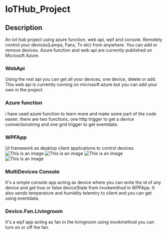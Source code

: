 # IoTHub_Project

## Description
An iot hub project using azure function, web api, wpf and console. Remotely control your devices(Lamps, Fans, Tv etc) from anywhere. You can add or remove devices. Azure function and web api are currently published on Microsoft Azure.
### WebApi
Using the rest api you can get all your devices, one device, delete or add. This web api is currently running on microsoft azure but you can add your own in the project. 
### Azure function
i have used azure function to learn more and make some part of the code easier, there are two functions, one http trigger to get a device connectionstring and one grid trigger to get eventdata.

### WPFApp
UI framework as desktop client applications to control devices. 
![This is an image](photoalbum-backend/Resources/Images/Screenshot.png)
![This is an image](photoalbum-backend/Resources/Images/Screenshot.png)
![This is an image](photoalbum-backend/Resources/Images/Screenshot.png)
![This is an image](photoalbum-backend/Resources/Images/Screenshot.png)

### MultiDevices Console
It's a simple console app acting as device where you can write the id of any device and get true or false deviceState from invokemthod in WPFApp. It also sends temperature and humidity telemtry to client and you can get using eventdata.

### Device.Fan.Livingroom
It's a wpf app acting as fan in the livingroom using inovkmethod you can turn on or off the fan. 
